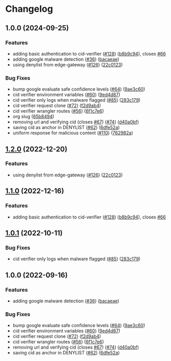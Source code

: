 # Changelog

## 1.0.0 (2024-09-25)


### Features

* adding basic authentication to cid-verifier ([#128](https://github.com/storacha/reads/issues/128)) ([b8b9c94](https://github.com/storacha/reads/commit/b8b9c947cdab5573ee28c3bbf5da06db7e5a8f55)), closes [#66](https://github.com/storacha/reads/issues/66)
* adding google malware detection ([#36](https://github.com/storacha/reads/issues/36)) ([bacaeae](https://github.com/storacha/reads/commit/bacaeaea4d4610672b48c5d422100fccf78918ca))
* using denylist from edge-gateway ([#126](https://github.com/storacha/reads/issues/126)) ([22c0123](https://github.com/storacha/reads/commit/22c012362ba15ac5f2ec6547374622c8c5e60302))


### Bug Fixes

* bump google evaluate safe confidence levels ([#64](https://github.com/storacha/reads/issues/64)) ([9ae3c60](https://github.com/storacha/reads/commit/9ae3c60dfbc4131ae1ab2fb48c64d5a6c5df4bec))
* cid verifier environment variables ([#60](https://github.com/storacha/reads/issues/60)) ([9ed4d87](https://github.com/storacha/reads/commit/9ed4d87d3ee3a6b4ec84c40bbdc928fda37b3da5))
* cid verifier only logs when malware flagged ([#85](https://github.com/storacha/reads/issues/85)) ([283c179](https://github.com/storacha/reads/commit/283c179ff829f84efa824c97fd8f279621975b65))
* cid verifier request clone ([#72](https://github.com/storacha/reads/issues/72)) ([f2d9ab4](https://github.com/storacha/reads/commit/f2d9ab4076fd21e37554c8af769734735592306a))
* cid verifier wrangler routes ([#56](https://github.com/storacha/reads/issues/56)) ([6f1c7e6](https://github.com/storacha/reads/commit/6f1c7e6cf2b8d8e7a04e7d218fdfb23cd8f4bcad))
* org slug ([65b8494](https://github.com/storacha/reads/commit/65b849482cc02e75f3d081267bd89af7ff09a4dd))
* removing url and verifying cid (closes [#67](https://github.com/storacha/reads/issues/67)) ([#74](https://github.com/storacha/reads/issues/74)) ([d40a0bf](https://github.com/storacha/reads/commit/d40a0bf801f4119d77c6237fbc249199a296d9aa))
* saving cid as anchor in DENYLIST ([#62](https://github.com/storacha/reads/issues/62)) ([6dfe52a](https://github.com/storacha/reads/commit/6dfe52a4c0420f04ec961a6af92b73d3e374b1f2))
* uniform response for malicious content ([#110](https://github.com/storacha/reads/issues/110)) ([762982a](https://github.com/storacha/reads/commit/762982a4b8539eaf0a102589e626412fff62b6b0))

## [1.2.0](https://github.com/web3-storage/reads/compare/cid-verifier-v1.1.0...cid-verifier-v1.2.0) (2022-12-20)


### Features

* using denylist from edge-gateway ([#126](https://github.com/web3-storage/reads/issues/126)) ([22c0123](https://github.com/web3-storage/reads/commit/22c012362ba15ac5f2ec6547374622c8c5e60302))

## [1.1.0](https://github.com/web3-storage/reads/compare/cid-verifier-v1.0.1...cid-verifier-v1.1.0) (2022-12-16)


### Features

* adding basic authentication to cid-verifier ([#128](https://github.com/web3-storage/reads/issues/128)) ([b8b9c94](https://github.com/web3-storage/reads/commit/b8b9c947cdab5573ee28c3bbf5da06db7e5a8f55)), closes [#66](https://github.com/web3-storage/reads/issues/66)

## [1.0.1](https://github.com/web3-storage/reads/compare/cid-verifier-v1.0.0...cid-verifier-v1.0.1) (2022-10-11)


### Bug Fixes

* cid verifier only logs when malware flagged ([#85](https://github.com/web3-storage/reads/issues/85)) ([283c179](https://github.com/web3-storage/reads/commit/283c179ff829f84efa824c97fd8f279621975b65))

## 1.0.0 (2022-09-16)


### Features

* adding google malware detection ([#36](https://github.com/web3-storage/reads/issues/36)) ([bacaeae](https://github.com/web3-storage/reads/commit/bacaeaea4d4610672b48c5d422100fccf78918ca))


### Bug Fixes

* bump google evaluate safe confidence levels ([#64](https://github.com/web3-storage/reads/issues/64)) ([9ae3c60](https://github.com/web3-storage/reads/commit/9ae3c60dfbc4131ae1ab2fb48c64d5a6c5df4bec))
* cid verifier environment variables ([#60](https://github.com/web3-storage/reads/issues/60)) ([9ed4d87](https://github.com/web3-storage/reads/commit/9ed4d87d3ee3a6b4ec84c40bbdc928fda37b3da5))
* cid verifier request clone ([#72](https://github.com/web3-storage/reads/issues/72)) ([f2d9ab4](https://github.com/web3-storage/reads/commit/f2d9ab4076fd21e37554c8af769734735592306a))
* cid verifier wrangler routes ([#56](https://github.com/web3-storage/reads/issues/56)) ([6f1c7e6](https://github.com/web3-storage/reads/commit/6f1c7e6cf2b8d8e7a04e7d218fdfb23cd8f4bcad))
* removing url and verifying cid (closes [#67](https://github.com/web3-storage/reads/issues/67)) ([#74](https://github.com/web3-storage/reads/issues/74)) ([d40a0bf](https://github.com/web3-storage/reads/commit/d40a0bf801f4119d77c6237fbc249199a296d9aa))
* saving cid as anchor in DENYLIST ([#62](https://github.com/web3-storage/reads/issues/62)) ([6dfe52a](https://github.com/web3-storage/reads/commit/6dfe52a4c0420f04ec961a6af92b73d3e374b1f2))

